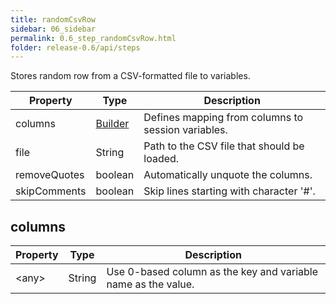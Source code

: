 ```yaml
---
title: randomCsvRow
sidebar: 06_sidebar
permalink: 0.6_step_randomCsvRow.html
folder: release-0.6/api/steps
---
```


Stores random row from a CSV-formatted file to variables. 

| Property | Type | Description |
| ------- | ------- | -------- |
| columns | [Builder](#columns) | Defines mapping from columns to session variables.  |
| file | String | Path to the CSV file that should be loaded.  |
| removeQuotes | boolean | Automatically unquote the columns.  |
| skipComments | boolean | Skip lines starting with character '#'.  |

## columns

| Property | Type | Description |
| ------- | ------- | ------- |
| &lt;any&gt; | String | Use 0-based column as the key and variable name as the value.  |

